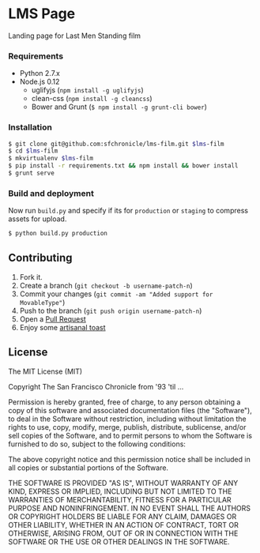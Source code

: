 # LMS Page
Landing page for Last Men Standing film

### Requirements
- Python 2.7.x
- Node.js 0.12
  - uglifyjs (`npm install -g uglifyjs`)
  - clean-css (`npm install -g cleancss`)
  - Bower and Grunt (`$ npm install -g grunt-cli bower`)

### Installation
```bash
$ git clone git@github.com:sfchronicle/lms-film.git $lms-film
$ cd $lms-film
$ mkvirtualenv $lms-film
$ pip install -r requirements.txt && npm install && bower install
$ grunt serve
```

### Build and deployment
Now run `build.py` and specify if its for `production` or `staging` to compress assets for upload.
```bash
$ python build.py production
```

## Contributing
1. Fork it.
2. Create a branch (`git checkout -b username-patch-n`)
3. Commit your changes (`git commit -am "Added support for MovableType"`)
4. Push to the branch (`git push origin username-patch-n`)
5. Open a [Pull Request](https://help.github.com/articles/creating-a-pull-request/)
6. Enjoy some [artisanal toast](https://www.eater.com/2014/5/30/6215971/artisanal-toast-is-taking-the-nation-by-storm)

## License
The MIT License (MIT)

Copyright The San Francisco Chronicle from '93 'til ...

Permission is hereby granted, free of charge, to any person obtaining a copy
of this software and associated documentation files (the "Software"), to deal
in the Software without restriction, including without limitation the rights
to use, copy, modify, merge, publish, distribute, sublicense, and/or sell
copies of the Software, and to permit persons to whom the Software is
furnished to do so, subject to the following conditions:

The above copyright notice and this permission notice shall be included in
all copies or substantial portions of the Software.

THE SOFTWARE IS PROVIDED "AS IS", WITHOUT WARRANTY OF ANY KIND, EXPRESS OR
IMPLIED, INCLUDING BUT NOT LIMITED TO THE WARRANTIES OF MERCHANTABILITY,
FITNESS FOR A PARTICULAR PURPOSE AND NONINFRINGEMENT. IN NO EVENT SHALL THE
AUTHORS OR COPYRIGHT HOLDERS BE LIABLE FOR ANY CLAIM, DAMAGES OR OTHER
LIABILITY, WHETHER IN AN ACTION OF CONTRACT, TORT OR OTHERWISE, ARISING FROM,
OUT OF OR IN CONNECTION WITH THE SOFTWARE OR THE USE OR OTHER DEALINGS IN
THE SOFTWARE.
